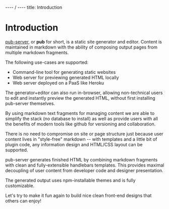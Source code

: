 ---- / ----
title: Introduction

# Introduction

[pub-server](https://github.com/jldec/pub-server), or __pub__ for short, is a static site generator and editor. Content is maintained in markdown with the ability of composing output pages from multiple markdown fragments.

The following use-cases are supported:

- Command-line tool for generating static websites
- Web server for previewing generated HTML locally
- Web server deployed on a PaaS like Heroku

The generator+editor can also run in-browser, allowing non-technical users to edit and instantly preview the generated HTML, without first installing pub-server themselves.

By using markdown text fragments for managing content we are able to simplify the stack (no database to install) as well as provide users with all the benefits of modern tools like github for versioning and collaboration.

There is no need to compromise on site or page structure just because user content lives in "style-free" markdown -- with templates and a little bit of plugin code, any information design and HTML/CSS layout can be supported.

pub-server generates finished HTML by combining markdown fragments with clean and fully-extensible handlebars templates. This provides maximal decoupling of user content from developer code and designer presentation.

The generated output uses npm-installable themes and is fully customizable.

Let's try to make it fun again to build nice clean front-end designs that others can enjoy!

